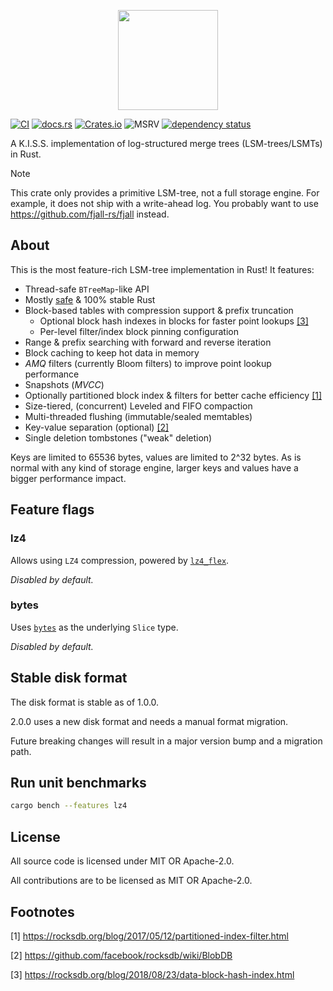 <p align="center">
  <img src="/logo.png" height="160">
</p>

[![CI](https://github.com/fjall-rs/lsm-tree/actions/workflows/test.yml/badge.svg)](https://github.com/fjall-rs/lsm-tree/actions/workflows/test.yml)
[![docs.rs](https://img.shields.io/docsrs/lsm-tree?color=green)](https://docs.rs/lsm-tree)
[![Crates.io](https://img.shields.io/crates/v/lsm-tree?color=blue)](https://crates.io/crates/lsm-tree)
![MSRV](https://img.shields.io/badge/MSRV-1.89.0-blue)
[![dependency status](https://deps.rs/repo/github/fjall-rs/lsm-tree/status.svg)](https://deps.rs/repo/github/fjall-rs/lsm-tree)

A K.I.S.S. implementation of log-structured merge trees (LSM-trees/LSMTs) in Rust.

> [!NOTE]
> This crate only provides a primitive LSM-tree, not a full storage engine.
> For example, it does not ship with a write-ahead log.
> You probably want to use https://github.com/fjall-rs/fjall instead.

## About

This is the most feature-rich LSM-tree implementation in Rust! It features:

- Thread-safe `BTreeMap`-like API
- Mostly [safe](./UNSAFE.md) & 100% stable Rust
- Block-based tables with compression support & prefix truncation
  - Optional block hash indexes in blocks for faster point lookups [[3]](#footnotes)
  - Per-level filter/index block pinning configuration
- Range & prefix searching with forward and reverse iteration
- Block caching to keep hot data in memory
- *AMQ* filters (currently Bloom filters) to improve point lookup performance
- Snapshots (*MVCC*)
- Optionally partitioned block index & filters for better cache efficiency [[1]](#footnotes)
- Size-tiered, (concurrent) Leveled and FIFO compaction 
- Multi-threaded flushing (immutable/sealed memtables)
- Key-value separation (optional) [[2]](#footnotes)
- Single deletion tombstones ("weak" deletion)

Keys are limited to 65536 bytes, values are limited to 2^32 bytes.
As is normal with any kind of storage engine, larger keys and values have a bigger performance impact.

## Feature flags

### lz4

Allows using `LZ4` compression, powered by [`lz4_flex`](https://github.com/PSeitz/lz4_flex).

*Disabled by default.*

### bytes

Uses [`bytes`](https://github.com/tokio-rs/bytes) as the underlying `Slice` type.

*Disabled by default.*

## Stable disk format

The disk format is stable as of 1.0.0.

2.0.0 uses a new disk format and needs a manual format migration.

Future breaking changes will result in a major version bump and a migration path.

## Run unit benchmarks

```bash
cargo bench --features lz4
```

## License

All source code is licensed under MIT OR Apache-2.0.

All contributions are to be licensed as MIT OR Apache-2.0.

## Footnotes

[1] https://rocksdb.org/blog/2017/05/12/partitioned-index-filter.html

[2] https://github.com/facebook/rocksdb/wiki/BlobDB

[3] https://rocksdb.org/blog/2018/08/23/data-block-hash-index.html
